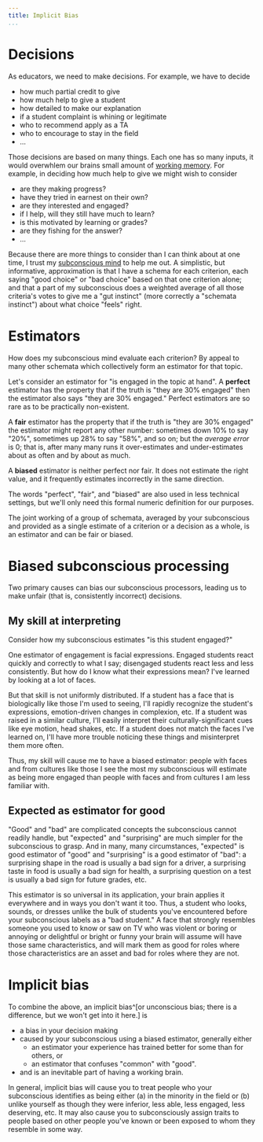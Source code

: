 ```yaml
---
title: Implicit Bias
...
```


# Decisions

As educators, we need to make decisions.
For example, we have to decide

- how much partial credit to give
- how much help to give a student
- how detailed to make our explanation
- if a student complaint is whining or legitimate
- who to recommend apply as a TA
- who to encourage to stay in the field
- ...

Those decisions are based on many things.
Each one has so many inputs, it would overwhlem our brains small amount of [working memory](clt.html#working-memory).
For example, in deciding how much help to give we might wish to consider

- are they making progress?
- have they tried in earnest on their own?
- are they interested and engaged?
- if I help, will they still have much to learn?
- is this motivated by learning or grades?
- are they fishing for the answer?
- ...

Because there are more things to consider than I can think about at one time,
I trust my [subconscious mind](clt.html#subconscious-processing) to help me out.
A simplistic, but informative, approximation is that I have a schema for each criterion,
each saying "good choice" or "bad choice" based on that one criterion alone;
and that a part of my subconscious does a weighted average of all those criteria's votes to give me a "gut instinct" (more correctly a "schemata instinct") about what choice "feels" right.

# Estimators

How does my subconscious mind evaluate each criterion?
By appeal to many other schemata which collectively form an estimator for that topic.

Let's consider an estimator for "is engaged in the topic at hand".
A **perfect** estimator has the property that if the truth is "they are 30% engaged"
then the estimator also says "they are 30% engaged."
Perfect estimators are so rare as to be practically non-existent.

A **fair** estimator has the property that if the truth is "they are 30% engaged"
the estimator might report any other number:
sometimes down 10% to say "20%",
sometimes up 28% to say "58%",
and so on;
but the *average error* is 0;
that is, after many many runs it over-estimates and under-estimates about as often and by about as much.

A **biased** estimator is neither perfect nor fair.
It does not estimate the right value, and it frequently estimates incorrectly in the same direction.

The words "perfect", "fair", and "biased" are also used in less technical settings, but we'll only need this formal numeric definition for our purposes.

The joint working of a group of schemata, averaged by your subconscious and provided as a single estimate of a criterion or a decision as a whole,
is an estimator and can be fair or biased.

# Biased subconscious processing

Two primary causes can bias our subconscious processors, leading us to make unfair (that is, consistently incorrect) decisions.

## My skill at interpreting

Consider how my subconscious estimates "is this student engaged?"

One estimator of engagement is facial expressions.
Engaged students react quickly and correctly to what I say;
disengaged students react less and less consistently.
But how do I know what their expressions mean?
I've learned by looking at a lot of faces.

But that skill is not uniformly distributed.
If a student has a face that is biologically like those I'm used to seeing,
I'll rapidly recognize the student's expressions, emotion-driven changes in complexion, etc.
If a student was raised in a similar culture, I'll easily interpret their culturally-significant cues like eye motion, head shakes, etc.
If a student does not match the faces I've learned on,
I'll have more trouble noticing these things and misinterpret them more often.

Thus, my skill will cause me to have a biased estimator:
people with faces and from cultures like those I see the most
my subconscious will estimate as being more engaged
than people with faces and from cultures I am less familiar with.

## Expected as estimator for good

"Good" and "bad" are complicated concepts the subconscious cannot readily handle,
but "expected" and "surprising" are much simpler for the subconscious to grasp.
And in many, many circumstances, "expected" is good estimator of "good" and "surprising" is a good estimator of "bad":
a surprising shape in the road is usually a bad sign for a driver,
a surprising taste in food is usually a bad sign for health,
a surprising question on a test is usually a bad sign for future grades,
etc.

This estimator is so universal in its application,
your brain applies it everywhere and in ways you don't want it too.
Thus, a student who looks, sounds, or dresses unlike the bulk of students you've encountered before your subconscious labels as a "bad student."
A face that strongly resembles someone you used to know
or saw on TV
who was violent or boring or annoying or delightful or bright or funny
your brain will assume will have those same characteristics,
and will mark them as good for roles where those characteristics are an asset
and bad for roles where they are not.

# Implicit bias

To combine the above, an implicit bias^[or unconscious bias; there is a difference, but we won't get into it here.] is

- a bias in your decision making
- caused by your subconscious using a biased estimator, generally either
    - an estimator your experience has trained better for some than for others, or
    - an estimator that confuses "common" with "good".
- and is an inevitable part of having a working brain.

In general, implicit bias will cause you to treat people who your subconscious identifies as being either (a) in the minority in the field or (b) unlike yourself as though they were inferior, less able, less engaged, less deserving, etc.
It may also cause you to subconsciously assign traits to people based on other people you've known or been exposed to whom they resemble in some way.
